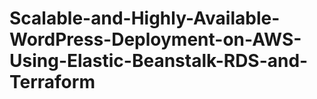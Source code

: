 # Scalable-and-Highly-Available-WordPress-Deployment-on-AWS-Using-Elastic-Beanstalk-RDS-and-Terraform